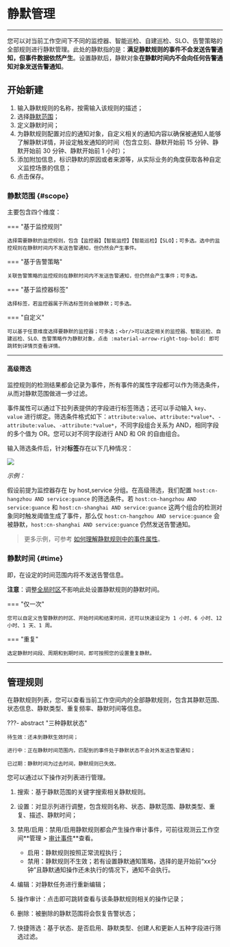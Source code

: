 # 静默管理
---

您可以对当前工作空间下不同的监控器、智能巡检、自建巡检、SLO、告警策略的全部规则进行静默管理。此处的静默指的是：**满足静默规则的事件不会发送告警通知，但事件数据依然产生**。设置静默后，静默对象**在静默时间内不会向任何告警通知对象发送告警通知**。


## 开始新建

1. 输入静默规则的名称，按需输入该规则的描述；
2. 选择[静默范围](#scope)；
3. 定义静默时间；
4. 为静默规则配置对应的通知对象，自定义相关的通知内容以确保被通知人能够了解静默详情，并设定触发通知的时间（包含立刻、静默开始前 15 分钟、静默开始前 30 分钟、静默开始前 1 小时）；
5. 添加附加信息，标识静默的原因或者来源等，从实际业务的角度获取各种自定义监控场景的信息；
6. 点击保存。

### 静默范围 {#scope}

主要包含四个维度：

<div class="grid" markdown>

=== "基于监控规则"

    选择需要静默的监控规则，包含【监控器】【智能监控】【智能巡检】【SLO】；可多选。选中的监控规则在静默时间内不发送告警通知，但仍然会产生事件。      

=== "基于告警策略"

    关联告警策略的监控规则在静默时间内不发送告警通知，但仍然会产生事件；可多选。           

=== "基于监控器标签"

    选择标签，若监控器属于所选标签则会被静默；可多选。

=== "自定义"

    可以基于任意维度选择要静默的监控器；可多选；<br/>可以选定相关的监控器、智能巡检、自建巡检、SLO、告警策略作为静默对象，点击 :material-arrow-right-top-bold: 即可跳转到详情页查看详情。          

</div>

---

#### 高级筛选

监控规则的检测结果都会记录为事件，所有事件的属性字段都可以作为筛选条件，从而对静默范围做进一步过滤。

事件属性可以通过下拉列表提供的字段进行标签筛选；还可以手动输入 `key`、`value` 进行绑定。筛选条件格式如下：`attribute:value`、`attribute:*value*`、`-attribute:value`、`-attribute:*value*`，不同字段组合关系为 AND，相同字段的多个值为 OR。您可以对不同字段进行 AND 和 OR 的自由组合。

输入筛选条件后，针对**标签**存在以下几种情况：

![](img/logic.png)

*示例：*

假设前提为监控器存在 by host,service 分组。在高级筛选，我们配置 `host:cn-hangzhou AND service:guance` 的筛选条件。若 `host:cn-hangzhou AND service:guance` 和 `host:cn-shanghai AND service:guance` 这两个组合的检测对象同时触发阈值生成了事件，那么仅 `host:cn-hangzhou AND service:guance` 会被静默，`host:cn-shanghai AND service:guance` 仍然发送告警通知。

> 更多示例，可参考 [如何理解静默规则中的事件属性](./faq.md)。


### 静默时间 {#time}


即，在设定的时间范围内将不发送告警信息。

**注意**：调整[全局时区](../management/index.md#zone)不影响此处设置静默规则的静默时间。

<div class="grid" markdown>

=== "仅一次"

    您可以自定义告警静默的时区、开始时间和结束时间，还可以快速设定为 1 小时、6 小时、12 小时、1 天、1 周。

=== "重复"

    选定静默时间段、周期和到期时间，即可按照您的设置重复静默。

</div>

---
    


## 管理规则

在静默规则列表，您可以查看当前工作空间内的全部静默规则，包含其静默范围、状态信息、静默类型、重复频率、静默时间等信息。

???- abstract "三种静默状态"

    待生效：还未到静默生效时间；

    进行中：正在静默时间范围内，匹配到的事件处于静默状态不会对外发送告警通知；

    已过期：静默时间为过去时间，静默规则已失效。

您可以通过以下操作对列表进行管理。

1. 搜索：基于静默范围的关键字搜索相关静默规则。
2. 设置：对显示列进行调整，包含规则名称、状态、静默范围、静默类型、重复、描述、静默时间；    

3. 禁用/启用：禁用/启用静默规则都会产生操作审计事件，可前往观测云工作空间**管理 > [审计事件](../management/operation-audit.md)**查看。

    - 启用：静默规则按照正常流程执行；
    - 禁用：静默规则不生效；若有设置静默通知策略，选择的是开始前“xx分钟”且静默通知操作还未执行的情况下，通知不会执行。              

4. 编辑：对静默任务进行重新编辑；                       

5. 操作审计：点击即可跳转查看与该条静默规则相关的操作记录；
6. 删除：被删除的静默范围将会恢复告警状态；

7. 快捷筛选：基于状态、是否启用、静默类型、创建人和更新人五种字段进行筛选过滤。            



              




